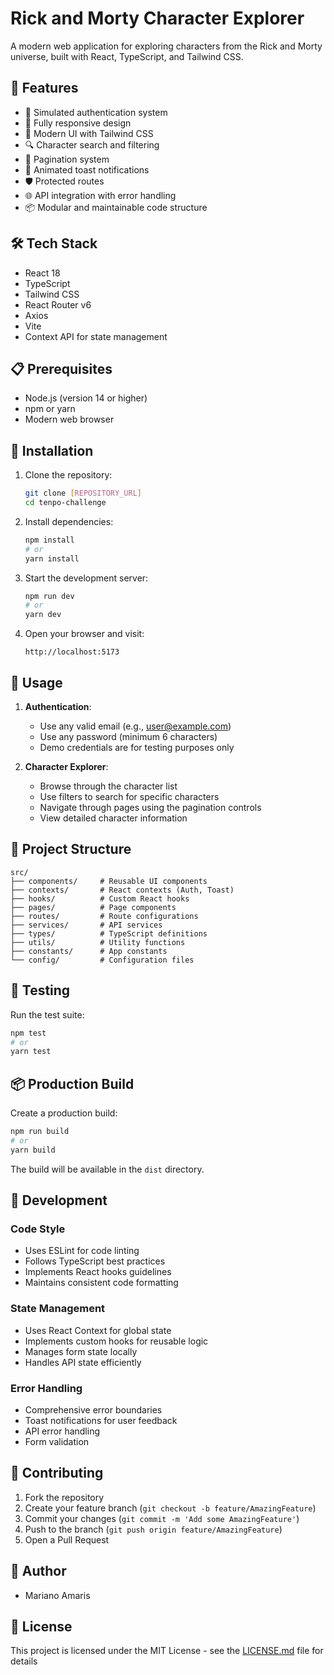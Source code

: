 # Rick and Morty Character Explorer

A modern web application for exploring characters from the Rick and Morty universe, built with React, TypeScript, and Tailwind CSS.

## 🚀 Features

- 🔐 Simulated authentication system
- 📱 Fully responsive design
- 🎨 Modern UI with Tailwind CSS
- 🔍 Character search and filtering
- 📄 Pagination system
- 🌈 Animated toast notifications
- 🛡️ Protected routes
- 🌐 API integration with error handling
- 📦 Modular and maintainable code structure

## 🛠️ Tech Stack

- React 18
- TypeScript
- Tailwind CSS
- React Router v6
- Axios
- Vite
- Context API for state management

## 📋 Prerequisites

- Node.js (version 14 or higher)
- npm or yarn
- Modern web browser

## 🔧 Installation

1. Clone the repository:

   ```bash
   git clone [REPOSITORY_URL]
   cd tenpo-challenge
   ```

2. Install dependencies:

   ```bash
   npm install
   # or
   yarn install
   ```

3. Start the development server:

   ```bash
   npm run dev
   # or
   yarn dev
   ```

4. Open your browser and visit:
   ```
   http://localhost:5173
   ```

## 🔑 Usage

1. **Authentication**:

   - Use any valid email (e.g., user@example.com)
   - Use any password (minimum 6 characters)
   - Demo credentials are for testing purposes only

2. **Character Explorer**:
   - Browse through the character list
   - Use filters to search for specific characters
   - Navigate through pages using the pagination controls
   - View detailed character information

## 📁 Project Structure

```
src/
├── components/     # Reusable UI components
├── contexts/       # React contexts (Auth, Toast)
├── hooks/          # Custom React hooks
├── pages/          # Page components
├── routes/         # Route configurations
├── services/       # API services
├── types/          # TypeScript definitions
├── utils/          # Utility functions
├── constants/      # App constants
└── config/         # Configuration files
```

## 🧪 Testing

Run the test suite:

```bash
npm test
# or
yarn test
```

## 📦 Production Build

Create a production build:

```bash
npm run build
# or
yarn build
```

The build will be available in the `dist` directory.

## 🔧 Development

### Code Style

- Uses ESLint for code linting
- Follows TypeScript best practices
- Implements React hooks guidelines
- Maintains consistent code formatting

### State Management

- Uses React Context for global state
- Implements custom hooks for reusable logic
- Manages form state locally
- Handles API state efficiently

### Error Handling

- Comprehensive error boundaries
- Toast notifications for user feedback
- API error handling
- Form validation

## 🤝 Contributing

1. Fork the repository
2. Create your feature branch (`git checkout -b feature/AmazingFeature`)
3. Commit your changes (`git commit -m 'Add some AmazingFeature'`)
4. Push to the branch (`git push origin feature/AmazingFeature`)
5. Open a Pull Request

## 👥 Author

- Mariano Amaris

## 📄 License

This project is licensed under the MIT License - see the [LICENSE.md](LICENSE.md) file for details
